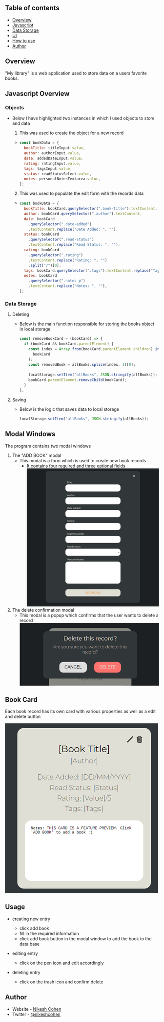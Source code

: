 ## Table of contents

- [Overview](#overview)
- [Javascript](#javascript-overview)
- [Data Storage](#data-storage)
- [UI](#modal-windows)
- [How to use](#usage)
- [Author](#author)

## Overview

"My library" is a web application used to store data on a users favorite books.

## Javascript Overview

### Objects

- Below I have highlighted two instances in which I used objects to store and data

  1. This was used to create the object for a new record

  - ```js
    const bookData = {
      bookTitle: titleInput.value,
      author: authorInput.value,
      date: addedDateInput.value,
      rating: ratingInput.value,
      tags: tagsInput.value,
      status: readStatusSelect.value,
      notes: personalNotesTextarea.value,
    };
    ```

  2.  This was used to populate the edit form with the records data

  - ```js
    const bookData = {
      bookTitle: bookCard.querySelector(".book-title").textContent,
      author: bookCard.querySelector(".author").textContent,
      date: bookCard
        .querySelector(".date-added")
        .textContent.replace("Date Added: ", ""),
      status: bookCard
        .querySelector(".read-status")
        .textContent.replace("Read Status: ", ""),
      rating: bookCard
        .querySelector(".rating")
        .textContent.replace("Rating: ", "")
        .split("/")[0],
      tags: bookCard.querySelector(".tags").textContent.replace("Tags: ", ""),
      notes: bookCard
        .querySelector(".notes p")
        .textContent.replace("Notes: ", ""),
    };
    ```

### Data Storage

1.  Deleting

    - Below is the main function responsible for storing the books object in local storage

      ```js
      const removeBookCard = (bookCard) => {
        if (bookCard && bookCard.parentElement) {
          const index = Array.from(bookCard.parentElement.children).indexOf(
            bookCard
          );
          const removedBook = allBooks.splice(index, 1)[0];

          localStorage.setItem("allBooks", JSON.stringify(allBooks));
          bookCard.parentElement.removeChild(bookCard);
        }
      };
      ```

2.  Saving
    - Below is the logic that saves data to local storage
      ```js
      localStorage.setItem("allBooks", JSON.stringify(allBooks));
      ```

## Modal Windows

The program contains two modal windows

1. The "ADD BOOK" modal
   - This modal is a form which is used to create new book records
     - It contains four required and three optional fields
       ![](./design/modal-form.png)
2. The delete confirmation modal
   - This modal is a popup which confirms that the user wants to delete a record
     ![](./design/modal-delete.png)

## Book Card

Each book record has its own card with various properties as well as a edit and delete button

![](./design/book-card.png)

## Usage

- creating new entry

  - click add book
  - fill in the required information
  - click add book button in the modal window to add the book to the data base

- editing entry

  - click on the pen icon and edit accordingly

- deleting entry
  - click on the trash icon and confirm delete

## Author

- Website - [Nikesh Cohen](https://www.your-site.com)
- Twitter - [@nikeshcohen](https://www.twitter.com/nikeshcohen)
